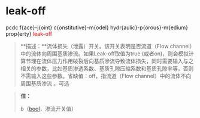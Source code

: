 # leak-off
pcdc f{ace}-j{oint} c{onstitutive}-m{odel} hydr{aulic}-p{orous}-m{edium} prop{erty} <span style='color: red;'>leak-off</span>
> **描述：**流体损失（泄露）开关。该开关表明是否流道（Flow channel）中的流体向周围基质渗流。如果Leak-off取值为true (或者on)，则会模拟计算节理在流体压力作用破裂后向基质渗流导致流体损失，同时需要输入与之相关的参数，比如基质渗透系数、基质孔隙压缩系数和基质孔隙率等，否则不需输入这些参数。省缺值：off，指流道（Flow channel）中的流体不向周围基质渗流
。可选

> 
> **值：**
> 
> b（[bool](数据类型/bool/)，渗流开关值）


